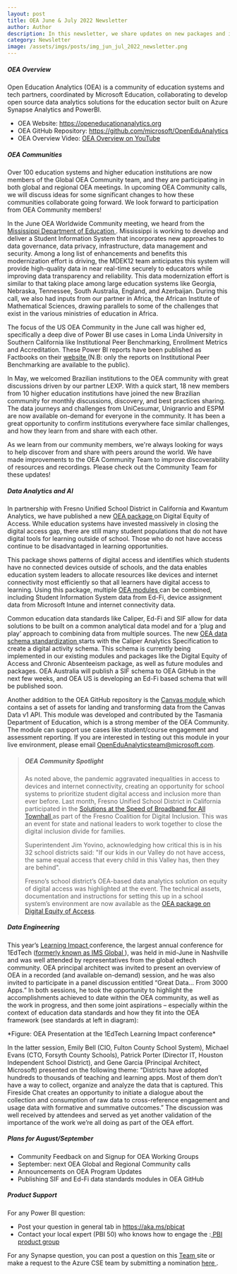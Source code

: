 ```yaml
---
layout: post
title: OEA June & July 2022 Newsletter
author: Author
description: In this newsletter, we share updates on new packages and incorporating data standards in OEA.
category: Newsletter
image: /assets/imgs/posts/img_jun_jul_2022_newsletter.png
---
```


##### OEA Overview

Open Education Analytics (OEA) is a community of education systems and tech partners, coordinated by Microsoft Education, collaborating to develop open source data analytics solutions for the education sector built on Azure Synapse Analytics and PowerBI.  

- OEA Website: <a href="https://openeducationanalytics.org" target="_blank">https://openeducationanalytics.org </a>
- OEA GitHub Repository: <a href="https://github.com/microsoft/OpenEduAnalytics" target="_blank">https://github.com/microsoft/OpenEduAnalytics</a>
- OEA Overview Video: <a href="https://www.youtube.com/watch?v=q6snp28bBQU&t=1s" target="_blank">OEA Overview on YouTube </a>

##### OEA Communities
Over 100 education systems and higher education institutions are now members of the Global OEA Community team, and they are participating in both global and regional 
OEA meetings. In upcoming OEA Community calls, we will discuss ideas for some significant changes to how these communities collaborate going forward. 
We look forward to participation from OEA Community members! 
 
In the June OEA Worldwide Community meeting, we heard from the <a href="https://www.mdek12.org/" target="_blank">Mississippi Department of Education </a>. Mississippi is working to develop and deliver a Student Information 
System that incorporates new approaches to data governance, data privacy, infrastructure, data management and security. Among a long list of enhancements and benefits 
this modernization effort is driving, the MDEK12 team anticipates this system will provide high-quality data in near real-time securely to educators while improving 
data transparency and reliability. This data modernization effort is similar to that taking place among large education systems like Georgia, Nebraska, Tennessee, 
South Australia, England, and Azerbaijan. During this call, we also had inputs from our partner in Africa, the African Institute of Mathematical Sciences, drawing 
parallels to some of the challenges that exist in the various ministries of education in Africa. 
 
The focus of the US OEA Community in the June call was higher ed, specifically a deep dive of Power BI use cases in Loma Linda University in Southern California like 
Institutional Peer Benchmarking, Enrollment Metrics and Accreditation. These Power BI reports have been published as Factbooks on their <a href="https://home.llu.edu/academics/office-of-provost/departments-and-divisions/educational-effectiveness/institutional-research" target="_blank">website </a> (N.B: only the reports on Institutional Peer Benchmarking are available to the public). 
  
In May, we welcomed Brazilian institutions to the OEA community with great discussions driven by our partner LEXP. With a quick start, 18 new members from 10 higher 
education institutions have joined the new Brazilian community for monthly discussions, discovery, and best practices sharing. The data journeys and challenges from 
UniCesumar, Unigranrio and ESPM are now available on-demand for everyone in the community. It has been a great opportunity to confirm institutions everywhere face 
similar challenges, and how they learn from and share with each other. 

As we learn from our community members, we're always looking for ways to help discover from and share with  peers around the world. We have made improvements to the OEA Community Team
to improve discoverability of resources and recordings. Please check out the Community Team for these updates!

##### Data Analytics and AI
In partnership with Fresno Unified School District in California and Kwantum Analytics, we have published a new <a href="https://github.com/microsoft/OpenEduAnalytics/tree/main/oea/packages/package_catalog/Digital_Equity_of_Access" target="_blank">OEA package </a> on Digital Equity of Access. While education
systems have invested massively in closing the digital access gap, there are still many student populations that do not have digital tools for learning outside of 
school. Those who do not have access continue to be disadvantaged in learning opportunities. 
 
This package shows patterns of digital access and identifies which students have no connected devices outside of schools, and the data enables education system leaders 
to allocate resources like devices and internet connectivity most efficiently so that all learners have digital access to learning. Using this package, multiple <a href="https://github.com/microsoft/OpenEduAnalytics/tree/main/oea/modules/module_catalog" target="_blank">OEA modules </a> can be combined, including Student Information System data from Ed-Fi, device assignment data from Microsoft Intune and internet connectivity data.
 
Common education data standards like Caliper, Ed-Fi and SIF allow for data solutions to be built on a common analytical data model and for a ‘plug and play’ approach 
to combining data from multiple sources. The new <a href="https://github.com/microsoft/OpenEduAnalytics/tree/main/oea/schemas" target="_blank">OEA data schema standardization </a> starts with the Caliper Analytics Specification to create a digital activity schema. 
This schema is currently being implemented in our existing modules and packages like the Digital Equity of Access and Chronic Absenteeism package, as well as future 
modules and packages. OEA Australia will publish a SIF schema to OEA GitHub in the next few weeks, and OEA US is developing an Ed-Fi based schema that will be published soon.  
 
Another addition to the OEA GitHub repository is the <a href="https://github.com/microsoft/OpenEduAnalytics/tree/main/oea/modules/module_catalog/Canvas_Data" target="_blank">Canvas module </a> which contains a set of assets for landing and transforming data from the Canvas Data v1 API. 
This module was developed and contributed by the Tasmania Department of Education, which is a strong member of the OEA Community. The module can support use cases 
like student/course engagement and assessment reporting. If you are interested in testing out this module in your live environment, 
please email OpenEduAnalyticsteam@microsoft.com. 

>
> ##### OEA Community Spotlight
>
>  As noted above, the pandemic aggravated inequalities in access to devices and internet connectivity, creating an opportunity for school systems to prioritize student digital access and inclusion more than ever before. Last month, Fresno Unified School District in California participated in the <a href="https://abc30.com/digital-inclusion-fresno-coalition-for-speed-of-broadband-all-virtual-town-hall-edison-high-school/12025685/" target="_blank">Solutions at the Speed of Broadband for All Townhall </a> as part of the Fresno Coalition for Digital Inclusion. This was an event for state and national leaders to work together to close the digital inclusion divide for families. 
>   
> Superintendent Jim Yovino, acknowledging how critical this is in his 32 school districts said: "If our kids in our Valley do not have access, the same equal access that every child in this Valley has, then they are behind". 
> 
> Fresno’s school district’s OEA-based data analytics solution on equity of digital access was highlighted at the event. The technical assets, documentation and instructions for setting this up in a school system’s environment are now available as the <a href="https://github.com/microsoft/OpenEduAnalytics/tree/main/oea/packages/package_catalog/Digital_Equity_of_Access" target="_blank">OEA package on Digital Equity of Access</a>.  

##### Data Engineering
This year’s <a href="https://web.cvent.com/event/1fa13152-c746-472f-a4c4-8e899e3222a5/summary" target="_blank">Learning Impact </a> conference, the largest annual conference for 1EdTech (<a href="https://www.imsglobal.org/article/ims-rebranding-1edtech-2022" target="_blank">formerly known as IMS Global </a>), was held in mid-June in Nashville and was well attended by representatives from the global edtech community. OEA principal architect was invited to present an overview of OEA in a recorded (and available on-demand) session, and he was also invited to participate in a panel discussion entitled “Great Data… From 3000 Apps.” In both sessions, he took the opportunity to highlight the accomplishments achieved to date within the OEA community, as well as the work in progress, and then some joint aspirations – 
especially within the context of education data standards and how they fit into the OEA framework (see standards at left in diagram): 

<div class="container-wrapper text-center">
   <img src="{{ site.baseurl }}/assets/imgs/posts/img_learning_impact_conference.png" class="img-fluid w-100" alt="" />
</div>
*Figure: OEA Presentation at the 1EdTech Learning Impact conference*

In the latter session, Emily Bell (CIO, Fulton County School System), Michael Evans (CTO, Forsyth County Schools), Patrick Porter (Director IT, Houston Independent School District), and Gene Garcia (Principal Architect, Microsoft) presented on the following theme: “Districts have adopted hundreds to thousands of teaching and learning apps. 
Most of them don’t have a way to collect, organize and analyze the data that is captured. This Fireside Chat creates an opportunity to initiate a dialogue about the 
collection and consumption of raw data to cross-reference engagement and usage data with formative and summative outcomes.” The discussion was well received by 
attendees and served as yet another validation of the importance of the work we’re all doing as part of the OEA effort. 

##### Plans for August/September
- Community Feedback on and Signup for OEA Working Groups 
- September: next OEA Global and Regional Community calls
- Announcements on OEA Program Updates
- Publishing SIF and Ed-Fi data standards modules in OEA GitHub

##### Product Support
For any Power BI question: 
- Post your question in general tab in <a href="https://aka.ms/pbicat " target="_blank">https://aka.ms/pbicat</a> 
- Contact your local expert (PBI 50) who knows how to engage the :<a href="https://aka.ms/pbicat</a>  https://microsoft.sharepoint.com/teams/PBICATPortal/SitePages/Marquee.aspx?historyId=7BAF2FC2-4543-493C-AFD2-AD4E0B5FC64E&contentId=91DD67E2-07DE-4E4C-B73E-37986385CC2C" target="_blank"> PBI product group</a> 
 
For any Synapse question, you can post a question on this <a href="https://teams.microsoft.com/_?tenantId=72f988bf-86f1-41af-91ab-2d7cd011db47#/l/team/19:UgZ55PTYhXk7xj7T2luIBIuSJcy6RzWlm2fbfx4VSZ01@thread.tacv2/conversations?groupId=c89b27d7-91c1-4cc7-aa61-c6633c2e3904&tenantId=72f988bf-86f1-41af-91ab-2d7cd011db47&deeplinkId=06305baa-bf49-4071-b43f-9433c36462c6
" target="_blank">Team </a>  site or make a request to the Azure CSE team by submitting a nomination <a href="https://microsoft.sharepoint.com/teams/SynapseCSE/SitePages/Engage-Azure-Synapse-CSE.aspx" target="_blank">here </a>.
